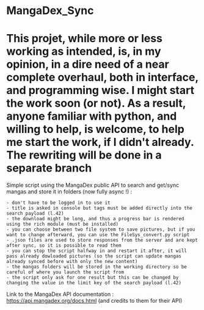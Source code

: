 # MangaDex_Sync
# This projet, while more or less working as intended, is, in my opinion, in a dire need of a near complete overhaul, both in interface, and programming wise. I might start the work soon (or not). As a result, anyone familiar with python, and willing to help, is welcome, to help me start the work, if I didn't already. The rewriting will be done in a separate branch
Simple script using the MangaDex public API to search and get/sync mangas and store it in folders (now fully async !) :
    
    - don't have to be logged in to use it
    - title is asked in console but tags must be added directly into the search payload (l.42)
    - the download might be long, and thus a progress bar is rendered using the rich module (must be installed)
    - you can choose between two file system to save pictures, but if you want to change afterward, you can use the FileSys_convert.py script
    - .json files are used to store responses from the server and are kept after sync, so it is possible to read them
    - you can stop the script halfway in and restart it after, it will pass already dowloaded pictures (so the script can update mangas already synced before with only the new content)
    - the mangas folders will be stored in the working directory so be careful of where you launch the script from
    - the script only ask for one result but this can be changed by changing the value in the limit key of the search payload (l.42)
    
Link to the MangaDex API documentation : https://api.mangadex.org/docs.html (and credits to them for their API)
